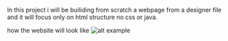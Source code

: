 In this project i will be builiding from scratch a webpage from a designer file and it will focus only on html structure no css or java.


how the website will look like 
![alt example]( https://user-images.githubusercontent.com/109439888/214020630-738bc53c-a165-4c25-9faf-bb230d5ae43a.png)
